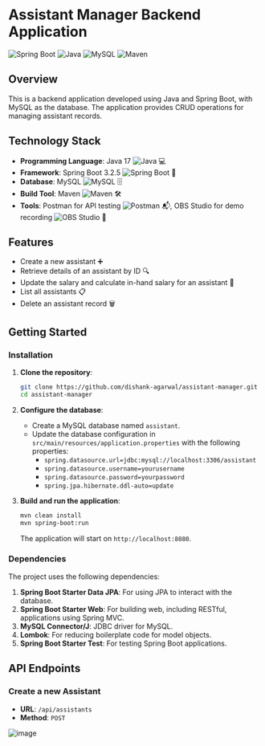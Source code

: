# Assistant Manager Backend Application

![Spring Boot](https://img.shields.io/badge/Spring%20Boot-3.2.5-brightgreen?style=flat-square&logo=spring-boot)
![Java](https://img.shields.io/badge/Java-17-blue?style=flat-square&logo=java)
![MySQL](https://img.shields.io/badge/MySQL-8.0.23-blue?style=flat-square&logo=mysql)
![Maven](https://img.shields.io/badge/Maven-3.6.3-blue?style=flat-square&logo=apache-maven)

## Overview

This is a backend application developed using Java and Spring Boot, with MySQL as the database. The application provides CRUD operations for managing assistant records.

## Technology Stack

- **Programming Language**: Java 17 ![Java](https://img.shields.io/badge/Java-17-blue?style=flat-square&logo=java) 💻
- **Framework**: Spring Boot 3.2.5 ![Spring Boot](https://img.shields.io/badge/Spring%20Boot-3.2.5-brightgreen?style=flat-square&logo=spring-boot) 🌱
- **Database**: MySQL ![MySQL](https://img.shields.io/badge/MySQL-8.0.23-blue?style=flat-square&logo=mysql) 🗄️
- **Build Tool**: Maven ![Maven](https://img.shields.io/badge/Maven-3.6.3-blue?style=flat-square&logo=apache-maven) 🛠️
- **Tools**: Postman for API testing ![Postman](https://img.shields.io/badge/Postman-FF6C37?style=flat-square&logo=postman) 📬, OBS Studio for demo recording ![OBS Studio](https://img.shields.io/badge/OBS%20Studio-302E31?style=flat-square&logo=obs) 🎥

## Features

- Create a new assistant ➕
- Retrieve details of an assistant by ID 🔍
- Update the salary and calculate in-hand salary for an assistant 💸
- List all assistants 📋
- Delete an assistant record 🗑️

## Getting Started

### Installation

1. **Clone the repository**:
    ```bash
    git clone https://github.com/dishank-agarwal/assistant-manager.git
    cd assistant-manager
    ```

2. **Configure the database**:
   - Create a MySQL database named `assistant`.
   - Update the database configuration in `src/main/resources/application.properties` with the following properties:
     - `spring.datasource.url=jdbc:mysql://localhost:3306/assistant`
     - `spring.datasource.username=yourusername`
     - `spring.datasource.password=yourpassword`
     - `spring.jpa.hibernate.ddl-auto=update`

3. **Build and run the application**:
    ```bash
    mvn clean install
    mvn spring-boot:run
    ```

   The application will start on `http://localhost:8080`.

### Dependencies

The project uses the following dependencies:

1. **Spring Boot Starter Data JPA**: For using JPA to interact with the database.
2. **Spring Boot Starter Web**: For building web, including RESTful, applications using Spring MVC.
3. **MySQL Connector/J**: JDBC driver for MySQL.
4. **Lombok**: For reducing boilerplate code for model objects.
5. **Spring Boot Starter Test**: For testing Spring Boot applications.

## API Endpoints

### Create a new Assistant

- **URL**: `/api/assistants`
- **Method**: `POST`
  
![image](https://github.com/dishank-agarwal/assistant-manager/assets/121570212/e950f25b-cf28-42a2-b109-018d46c85eda)


